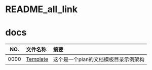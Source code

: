 # README_all_link

# docs

NO.|文件名称|摘要
:--:|:--|:--
0000| [Template](src/0000_Template/README.md) | 这个是一个plan的文档模板目录示例架构

